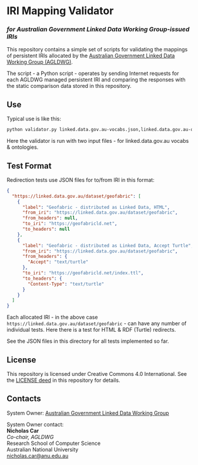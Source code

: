 # IRI Mapping Validator
### _for Australian Government Linked Data Working Group-issued IRIs_

This repository contains a simple set of scripts for validating the mappings of persistent IRIs allocated by the [Australian Government Linked Data Working Group (AGLDWG)](https://www.linked.data.gov.au).

The script - a Python script - operates by sending Internet requests for each AGLDWG managed persistent IRI and comparing the responses with the static comparison data stored in this repository.

## Use
Typical use is like this:

```bash
python validator.py linked.data.gov.au-vocabs.json,linked.data.gov.au-ontologies.json
```
Here the validator is run with two input files - for linked.data.gov.au vocabs & ontologies.

## Test Format
Redirection tests use JSON files for to/from IRI in this format:

```json
{
  "https://linked.data.gov.au/dataset/geofabric": [
    {
      "label": "Geofabric - distributed as Linked Data, HTML",
      "from_iri": "https://linked.data.gov.au/dataset/geofabric",
      "from_headers": null,
      "to_iri": "https://geofabricld.net",
      "to_headers": null
    },
    {
      "label": "Geofabric - distributed as Linked Data, Accept Turtle",
      "from_iri": "https://linked.data.gov.au/dataset/geofabric",
      "from_headers": {
        "Accept": "text/turtle"
      },
      "to_iri": "https://geofabricld.net/index.ttl",
      "to_headers": {
        "Content-Type": "text/turtle"
      }
    }
  ]
}
```
Each allocated IRI - in the above case `https://linked.data.gov.au/dataset/geofabric` - can have any number of individual tests. Here there is a test for HTML & RDF (Turtle) redirects.

See the JSON files in this directory for all tests implemented so far.


## License
This repository is licensed under Creative Commons 4.0 International. See the [LICENSE deed](LICENSE) in this repository for details.


## Contacts
System Owner:  [Australian Government Linked Data Working Group](http://linked.data.gov.au)

System Owner contact:  
**Nicholas Car**  
*Co-chair, AGLDWG*  
Research School of Computer Science  
Australian National University   
<nicholas.car@anu.edu.au>
